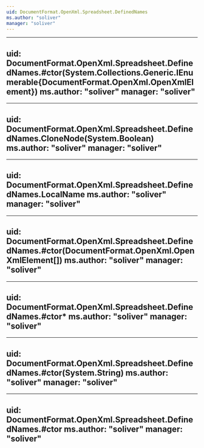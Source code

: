 ```yaml
---
uid: DocumentFormat.OpenXml.Spreadsheet.DefinedNames
ms.author: "soliver"
manager: "soliver"
---
```


---
uid: DocumentFormat.OpenXml.Spreadsheet.DefinedNames.#ctor(System.Collections.Generic.IEnumerable{DocumentFormat.OpenXml.OpenXmlElement})
ms.author: "soliver"
manager: "soliver"
---

---
uid: DocumentFormat.OpenXml.Spreadsheet.DefinedNames.CloneNode(System.Boolean)
ms.author: "soliver"
manager: "soliver"
---

---
uid: DocumentFormat.OpenXml.Spreadsheet.DefinedNames.LocalName
ms.author: "soliver"
manager: "soliver"
---

---
uid: DocumentFormat.OpenXml.Spreadsheet.DefinedNames.#ctor(DocumentFormat.OpenXml.OpenXmlElement[])
ms.author: "soliver"
manager: "soliver"
---

---
uid: DocumentFormat.OpenXml.Spreadsheet.DefinedNames.#ctor*
ms.author: "soliver"
manager: "soliver"
---

---
uid: DocumentFormat.OpenXml.Spreadsheet.DefinedNames.#ctor(System.String)
ms.author: "soliver"
manager: "soliver"
---

---
uid: DocumentFormat.OpenXml.Spreadsheet.DefinedNames.#ctor
ms.author: "soliver"
manager: "soliver"
---
